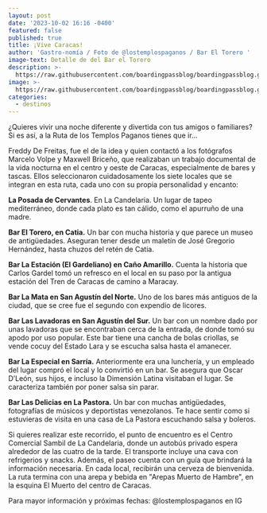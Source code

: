 ```yaml
---
layout: post
date: '2023-10-02 16:16 -0400'
featured: false
published: true
title: ¡Vive Caracas!
author: 'Gastro-nomía / Foto de @lostemplospaganos / Bar El Torero '
image-text: Detalle de del Bar el Torero
description: >-
  https://raw.githubusercontent.com/boardingpassblog/boardingpassblog.github.io/main/assets/images/2_templospaganos.jpg
image: >-
  https://raw.githubusercontent.com/boardingpassblog/boardingpassblog.github.io/main/assets/images/2_templospaganos.jpg
categories:
  - destinos
---
```


¿Quieres vivir una noche diferente y divertida con tus amigos o familiares? Si es así, a la Ruta de los Templos Paganos tienes que ir…

Freddy De Freitas, fue el de la idea y quien contactó a los fotógrafos Marcelo Volpe y Maxwell Briceño, que realizaban un trabajo documental de la vida nocturna en el centro y oeste de Caracas, especialmente de bares y tascas. Ellos seleccionaron cuidadosamente los siete locales que se integran en esta ruta, cada uno con su propia personalidad y encanto:

**La Posada de Cervantes**. En La Candelaria. Un lugar de tapeo mediterráneo, donde cada plato es tan cálido, como el apurruño de una madre.

**Bar El Torero, en Catia.** Un bar con mucha historia y que parece un museo de antigüedades. Aseguran tener desde un maletín de José Gregorio Hernández, hasta chuzos del retén de Catia.

**Bar La Estación (El Gardeliano) en Caño Amarillo.** Cuenta la historia que Carlos Gardel tomó un refresco en el local en su paso por la antigua estación del Tren de Caracas de camino a Maracay.

**Bar La Mata en San Agustín del Norte.** Uno de los bares más antiguos de la ciudad, que se cree fue el segundo con expendio de licores.

**Bar Las Lavadoras en San Agustín del Sur.** Un bar con un nombre dado por unas lavadoras que se encontraban cerca de la entrada, de donde tomó su apodo por uso popular. Este bar tiene una cancha de bolas criollas, se vende cocuy del Estado Lara y se escucha salsa hasta el amanecer.

**Bar La Especial en Sarría.** Anteriormente era una lunchería, y un empleado del lugar compró el local y lo convirtió en un bar. Se asegura que Oscar D’León, sus hijos, e incluso la Dimensión Latina visitaban el lugar. Se caracteriza también por poner salsa sin parar.

**Bar Las Delicias en La Pastora.** Un bar con muchas antigüedades, fotografías de músicos y deportistas venezolanos. Te hace sentir como si estuvieras de visita en una casa de La Pastora escuchando salsa y boleros.

Si quieres realizar este recorrido, el punto de encuentro es el Centro Comercial Sambil de La Candelaria, donde un autobús privado espera alrededor de las cuatro de la tarde. El transporte incluye una cava con refrigerios y snacks. Además, el paseo cuenta con un guía que brindará la información necesaria. En cada local, recibirán una cerveza de bienvenida. La ruta termina con una arepa y bebida en "Arepas Muerto de Hambre", en la esquina El Muerto del centro de Caracas.

Para mayor información y próximas fechas: @lostemplospaganos en IG


